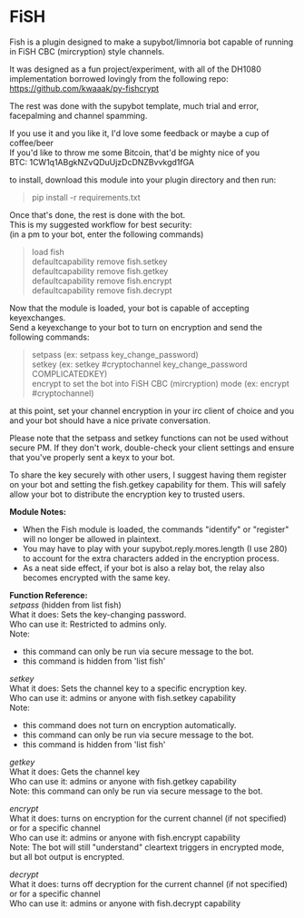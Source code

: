 # FiSH

Fish is a plugin designed to make a supybot/limnoria bot capable of running in FiSH CBC (mircryption) style channels.

It was designed as a fun project/experiment, with all of the DH1080 implementation borrowed lovingly from the following repo:  
https://github.com/kwaaak/py-fishcrypt

The rest was done with the supybot template, much trial and error, facepalming and channel spamming.

If you use it and you like it, I'd love some feedback or maybe a cup of coffee/beer  
If you'd like to throw me some Bitcoin, that'd be mighty nice of you  
BTC: 1CW1q1ABgkNZvQDuUjzDcDNZBvvkgd1fGA

to install, download this module into your plugin directory and then run:  
>pip install -r requirements.txt

Once that's done, the rest is done with the bot.  
This is my suggested workflow for best security:  
(in a pm to your bot, enter the following commands)  
>load fish  
>defaultcapability remove fish.setkey  
>defaultcapability remove fish.getkey  
>defaultcapability remove fish.encrypt  
>defaultcapability remove fish.decrypt  

Now that the module is loaded, your bot is capable of accepting keyexchanges.  
Send a keyexchange to your bot to turn on encryption and send the following commands:  
>setpass <your password here> (ex: setpass key_change_password)  
>setkey <channel> <password> <encryption key> (ex: setkey #cryptochannel key_change_password COMPLICATEDKEY)  
>encrypt <channel> to set the bot into FiSH CBC (mircryption) mode (ex: encrypt #cryptochannel)  

at this point, set your channel encryption in your irc client of choice and you and your bot should have a nice private conversation.

Please note that the setpass and setkey functions can not be used without secure PM. If they don't work, double-check your client settings and ensure that you've properly sent a keyx to your bot.

To share the key securely with other users, I suggest having them register on your bot and setting the fish.getkey capability for them. This will safely allow your bot to distribute the encryption key to trusted users.

**Module Notes:**  
- When the Fish module is loaded, the commands "identify" or "register" will no longer be allowed in plaintext.  
- You may have to play with your supybot.reply.mores.length (I use 280) to account for the extra characters added in the encryption process.  
- As a neat side effect, if your bot is also a relay bot, the relay also becomes encrypted with the same key.

**Function Reference:**  
*setpass* <password> (hidden from list fish)  
What it does: Sets the key-changing password.  
Who can use it: Restricted to admins only.  
Note: 
- this command can only be run via secure message to the bot.   
- this command is hidden from 'list fish'

*setkey* <channel> <password> <encryption key>  
What it does: Sets the channel key to a specific encryption key.  
Who can use it: admins or anyone with fish.setkey capability  
Note: 
- this command does not turn on encryption automatically.  
- this command can only be run via secure message to the bot.
- this command is hidden from 'list fish'

*getkey* <channel>  
What it does: Gets the channel key  
Who can use it: admins or anyone with fish.getkey capability  
Note: this command can only be run via secure message to the bot.  

*encrypt* <channel>  
What it does: turns on encryption for the current channel (if not specified) or for a specific channel  
Who can use it: admins or anyone with fish.encrypt capability  
Note: The bot will still "understand" cleartext triggers in encrypted mode, but all bot output is encrypted.  

*decrypt* <channel>  
What it does: turns off decryption for the current channel (if not specified) or for a specific channel  
Who can use it: admins or anyone with fish.decrypt capability  
